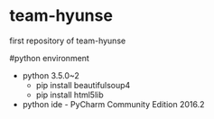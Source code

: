 # team-hyunse
first repository of team-hyunse


#python environment
- python 3.5.0~2
  - pip install beautifulsoup4
  - pip install html5lib
- python ide - PyCharm Community Edition 2016.2


